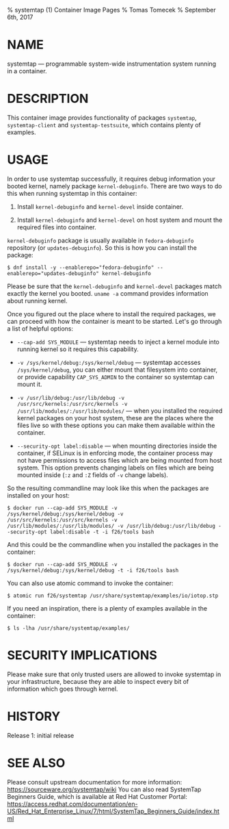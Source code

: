 % systemtap (1) Container Image Pages
% Tomas Tomecek
% September 6th, 2017

# NAME
systemtap — programmable system-wide instrumentation system running in a container.

# DESCRIPTION
This container image provides functionality of packages `systemtap`, `systemtap-client` and `systemtap-testsuite`, which contains plenty of examples.

# USAGE
In order to use systemtap successfully, it requires debug information your booted kernel, namely package `kernel-debuginfo`. There are two ways to do this when running systemtap in this container:


 1. Install `kernel-debuginfo` and `kernel-devel` inside container.

 2. Install `kernel-debuginfo` and `kernel-devel` on host system and mount the required files into container.


`kernel-debuginfo` package is usually available in `fedora-debuginfo` repository (or `updates-debuginfo`). So this is how you can install the package:

```
$ dnf install -y --enablerepo="fedora-debuginfo" --enablerepo="updates-debuginfo" kernel-debuginfo
```

Please be sure that the `kernel-debuginfo` and `kernel-devel` packages match exactly the kernel you booted. `uname -a` command provides information about running kernel.

Once you figured out the place where to install the required packages, we can proceed with how the container is meant to be started. Let's go through a list of helpful options:

- `--cap-add SYS_MODULE` — systemtap needs to inject a kernel module into running kernel so it requires this capability.

- `-v /sys/kernel/debug:/sys/kernel/debug` — systemtap accesses `/sys/kernel/debug`, you can either mount that filesystem into container, or provide capability `CAP_SYS_ADMIN` to the container so systemtap can mount it.

- `-v /usr/lib/debug:/usr/lib/debug -v /usr/src/kernels:/usr/src/kernels -v /usr/lib/modules/:/usr/lib/modules/` — when you installed the required kernel packages on your host system, these are the places where the files live so with these options you can make them available within the container.

- `--security-opt label:disable` — when mounting directories inside the container, if SELinux is in enforcing mode, the container process may not have permissions to access files which are being mounted from host system. This option prevents changing labels on files which are being mounted inside (`:z` and `:Z` fields of `-v` change labels).

So the resulting commandline may look like this when the packages are installed on your host:
```
$ docker run --cap-add SYS_MODULE -v /sys/kernel/debug:/sys/kernel/debug -v /usr/src/kernels:/usr/src/kernels -v /usr/lib/modules/:/usr/lib/modules/ -v /usr/lib/debug:/usr/lib/debug --security-opt label:disable -t -i f26/tools bash
```

And this could be the commandline when you installed the packages in the container:
```
$ docker run --cap-add SYS_MODULE -v /sys/kernel/debug:/sys/kernel/debug -t -i f26/tools bash
```

You can also use atomic command to invoke the container:

```
$ atomic run f26/systemtap /usr/share/systemtap/examples/io/iotop.stp
```

If you need an inspiration, there is a plenty of examples available in the container:

```
$ ls -lha /usr/share/systemtap/examples/
```


# SECURITY IMPLICATIONS
Please make sure that only trusted users are allowed to invoke systemtap in
your infrastructure, because they are able to inspect every bit of information
which goes through kernel.


# HISTORY
Release 1: initial release

# SEE ALSO

Please consult upstream documentation for more information: https://sourceware.org/systemtap/wiki
You can also read SystemTap Beginners Guide, which is available at Red Hat Customer Portal: https://access.redhat.com/documentation/en-US/Red_Hat_Enterprise_Linux/7/html/SystemTap_Beginners_Guide/index.html
